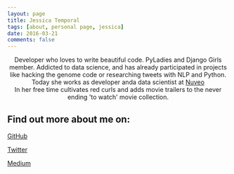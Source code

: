```yaml
---
layout: page
title: Jessica Temporal
tags: [about, personal page, jessica]
date: 2016-03-21
comments: false
---
```


<center>
   Developer who loves to write beautiful code. PyLadies and Django Girls member.
   Addicted to data science, and has already participated in projects like hacking
   the genome code or researching tweets with NLP and Python. Today she works as
   developer anda data scientist at <a href="https://nuveo.ia">Nuveo</a>
  <br>
   In her free time cultivates red curls and adds movie trailers to the never ending 'to watch' movie collection.
</center>

## Find out more about me on:
[GitHub](https://github.com/jtemporal)

[Twitter](https://twitter.com/jesstemporal)

[Medium](https://medium.com/@jessicatemporal/)

